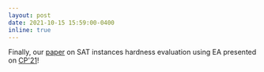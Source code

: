 ```yaml
---
layout: post
date: 2021-10-15 15:59:00-0400
inline: true
---
```


Finally, our [paper](https://drops.dagstuhl.de/opus/volltexte/2021/15338/)
on SAT instances hardness evaluation using EA presented on [CP'21](https://cp2021.a4cp.org/)!
